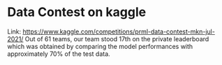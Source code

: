 # Data Contest on kaggle

Link: https://www.kaggle.com/competitions/prml-data-contest-mkn-jul-2021/
Out of 61 teams, our team stood 17th on the private leaderboard which was obtained by comparing the model performances with approximately 70% of the test data.
